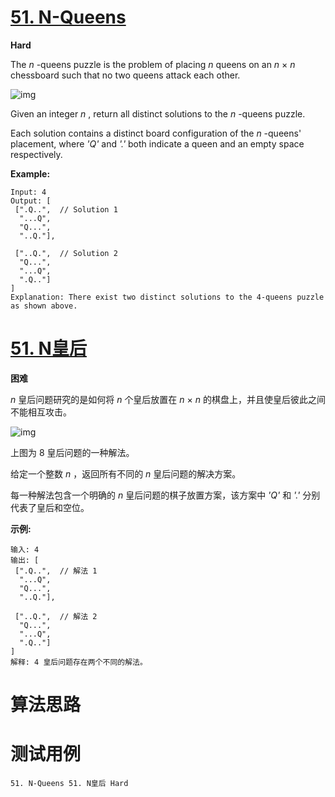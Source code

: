 # [51. N-Queens][enTitle]

**Hard**

The  *n* -queens puzzle is the problem of placing  *n*  queens on an  *n* × *n*  chessboard such that no two queens attack each other.

![img](https://assets.leetcode.com/uploads/2018/10/12/8-queens.png)

Given an integer  *n* , return all distinct solutions to the  *n* -queens puzzle.

Each solution contains a distinct board configuration of the  *n* -queens' placement, where  *'Q'*  and  *'.'*  both indicate a queen and an empty space respectively.

**Example:** 

```
Input: 4
Output: [
 [".Q..",  // Solution 1
  "...Q",
  "Q...",
  "..Q."],

 ["..Q.",  // Solution 2
  "Q...",
  "...Q",
  ".Q.."]
]
Explanation: There exist two distinct solutions to the 4-queens puzzle as shown above.

```
# [51. N皇后][cnTitle]

**困难**

 *n* 皇后问题研究的是如何将  *n*  个皇后放置在  *n* × *n*  的棋盘上，并且使皇后彼此之间不能相互攻击。

![img](https://assets.leetcode-cn.com/aliyun-lc-upload/uploads/2018/10/12/8-queens.png)

上图为 8 皇后问题的一种解法。

给定一个整数  *n* ，返回所有不同的  *n* 皇后问题的解决方案。

每一种解法包含一个明确的  *n*  皇后问题的棋子放置方案，该方案中  *'Q'*  和  *'.'*  分别代表了皇后和空位。

**示例:** 

```
输入: 4
输出: [
 [".Q..",  // 解法 1
  "...Q",
  "Q...",
  "..Q."],

 ["..Q.",  // 解法 2
  "Q...",
  "...Q",
  ".Q.."]
]
解释: 4 皇后问题存在两个不同的解法。

```


# 算法思路

# 测试用例
```
51. N-Queens 51. N皇后 Hard
```

[enTitle]: https://leetcode.com/problems/n-queens/
[cnTitle]: https://leetcode-cn.com/problems/n-queens/
